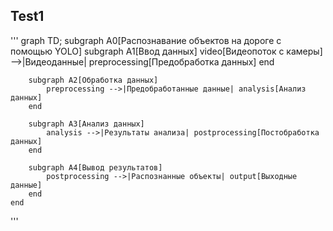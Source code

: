 ## Test1

''' graph TD;
    subgraph A0[Распознавание объектов на дороге с помощью YOLO]
        subgraph A1[Ввод данных]
            video[Видеопоток с камеры] -->|Видеоданные| preprocessing[Предобработка данных]
        end
        
        subgraph A2[Обработка данных]
            preprocessing -->|Предобработанные данные| analysis[Анализ данных]
        end
        
        subgraph A3[Анализ данных]
            analysis -->|Результаты анализа| postprocessing[Постобработка данных]
        end
        
        subgraph A4[Вывод результатов]
            postprocessing -->|Распознанные объекты| output[Выходные данные]
        end
    end
'''

